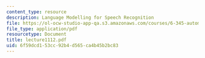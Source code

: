 ```yaml
---
content_type: resource
description: Language Modelling for Speech Recognition
file: https://ol-ocw-studio-app-qa.s3.amazonaws.com/courses/6-345-automatic-speech-recognition-spring-2003/6f59dcd153cc92b4d565ca4b45b2bc83_lecture1112.pdf
file_type: application/pdf
resourcetype: Document
title: lecture1112.pdf
uid: 6f59dcd1-53cc-92b4-d565-ca4b45b2bc83
---
```

